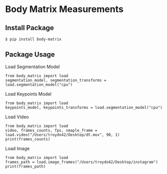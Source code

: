 # Body Matrix Measurements
## Install Package
```
$ pip install body-matrix

```

## Package Usage
Load Segmentation Model

```
from body_matrix import load
segmentation_model, segmentation_transforms = load.segmentation_model("cpu")
```

Load Keypoints Model
```
from body_matrix import load
keypoints_model, keypoints_transforms = load.segmentation_model("cpu")

```


Load Video
```
from body_matrix import load
video, frames_counts, fps, smaple_frame = load.video("/Users/troydo42/Desktop/dt.mov", 90, 1)
print(frames_counts)
```


Load Image
```
from body_matrix import load
frames_path = load.image_frames("/Users/troydo42/Desktop/instagram")
print(frames_path)

```

